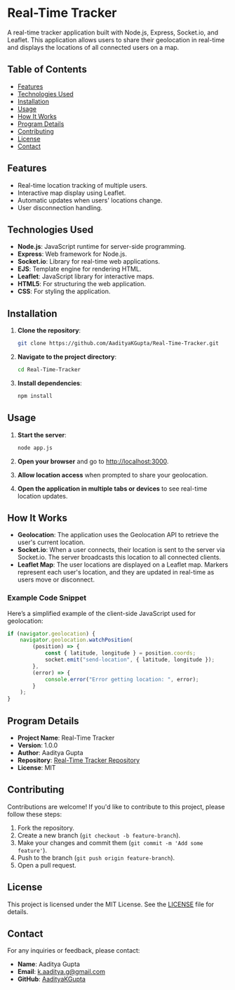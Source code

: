 # Real-Time Tracker

A real-time tracker application built with Node.js, Express, Socket.io, and Leaflet. This application allows users to share their geolocation in real-time and displays the locations of all connected users on a map.

## Table of Contents
- [Features](#features)
- [Technologies Used](#technologies-used)
- [Installation](#installation)
- [Usage](#usage)
- [How It Works](#how-it-works)
- [Program Details](#program-details)
- [Contributing](#contributing)
- [License](#license)
- [Contact](#contact)

## Features
- Real-time location tracking of multiple users.
- Interactive map display using Leaflet.
- Automatic updates when users' locations change.
- User disconnection handling.

## Technologies Used
- **Node.js**: JavaScript runtime for server-side programming.
- **Express**: Web framework for Node.js.
- **Socket.io**: Library for real-time web applications.
- **EJS**: Template engine for rendering HTML.
- **Leaflet**: JavaScript library for interactive maps.
- **HTML5**: For structuring the web application.
- **CSS**: For styling the application.

## Installation

1. **Clone the repository**:
   ```bash
   git clone https://github.com/AadityaKGupta/Real-Time-Tracker.git

2. **Navigate to the project directory**:
   ```bash
   cd Real-Time-Tracker

3. **Install dependencies**:
   ```bash
   npm install
   

## Usage

1. **Start the server**:
   ```bash
   node app.js

2. **Open your browser** and go to [http://localhost:3000](http://localhost:3000).

3. **Allow location access** when prompted to share your geolocation.

4. **Open the application in multiple tabs or devices** to see real-time location updates.

## How It Works

- **Geolocation**: The application uses the Geolocation API to retrieve the user's current location.
- **Socket.io**: When a user connects, their location is sent to the server via Socket.io. The server broadcasts this location to all connected clients.
- **Leaflet Map**: The user locations are displayed on a Leaflet map. Markers represent each user's location, and they are updated in real-time as users move or disconnect.

### Example Code Snippet

Here’s a simplified example of the client-side JavaScript used for geolocation:

```javascript
if (navigator.geolocation) {
    navigator.geolocation.watchPosition(
        (position) => {
            const { latitude, longitude } = position.coords;
            socket.emit("send-location", { latitude, longitude });
        },
        (error) => {
            console.error("Error getting location: ", error);
        }
    );
}
```

## Program Details

- **Project Name**: Real-Time Tracker
- **Version**: 1.0.0
- **Author**: Aaditya Gupta
- **Repository**: [Real-Time Tracker Repository](https://github.com/AadityaKGupta/Real-Time-Tracker)
- **License**: MIT

## Contributing

Contributions are welcome! If you'd like to contribute to this project, please follow these steps:

1. Fork the repository.
2. Create a new branch (`git checkout -b feature-branch`).
3. Make your changes and commit them (`git commit -m 'Add some feature'`).
4. Push to the branch (`git push origin feature-branch`).
5. Open a pull request.

## License

This project is licensed under the MIT License. See the [LICENSE](LICENSE) file for details.

## Contact

For any inquiries or feedback, please contact:

- **Name**: Aaditya Gupta
- **Email**: [k.aaditya.g@gmail.com](mailto:aadityagupta@example.com)
- **GitHub**: [AadityaKGupta](https://github.com/AadityaKGupta)


